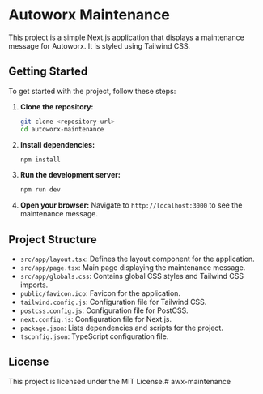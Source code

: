 # Autoworx Maintenance

This project is a simple Next.js application that displays a maintenance message for Autoworx. It is styled using Tailwind CSS.

## Getting Started

To get started with the project, follow these steps:

1. **Clone the repository:**
   ```bash
   git clone <repository-url>
   cd autoworx-maintenance
   ```

2. **Install dependencies:**
   ```bash
   npm install
   ```

3. **Run the development server:**
   ```bash
   npm run dev
   ```

4. **Open your browser:**
   Navigate to `http://localhost:3000` to see the maintenance message.

## Project Structure

- `src/app/layout.tsx`: Defines the layout component for the application.
- `src/app/page.tsx`: Main page displaying the maintenance message.
- `src/app/globals.css`: Contains global CSS styles and Tailwind CSS imports.
- `public/favicon.ico`: Favicon for the application.
- `tailwind.config.js`: Configuration file for Tailwind CSS.
- `postcss.config.js`: Configuration file for PostCSS.
- `next.config.js`: Configuration file for Next.js.
- `package.json`: Lists dependencies and scripts for the project.
- `tsconfig.json`: TypeScript configuration file.

## License

This project is licensed under the MIT License.# awx-maintenance
